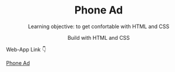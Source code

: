 <h1 align="center">Phone Ad</h1>

<p align="center">Learning objective: to get confortable with HTML and CSS </p>
<p align="center"> Build with HTML and CSS</p>
<p>Web-App Link 👇 </p> 
<a href="https://dunyanong.github.io/Phone-Ad/">Phone Ad</a>


